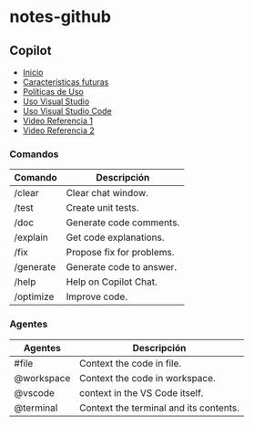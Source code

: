 # notes-github

## Copilot

- [Inicio](https://docs.github.com/en/copilot/quickstart)
- [Características futuras](https://githubnext.com/)
- [Políticas de Uso](https://resources.github.com/copilot-trust-center/)
- [Uso Visual Studio](https://learn.microsoft.com/en-us/visualstudio/ide/copilot-chat-context?view=vs-2022)
- [Uso Visual Studio Code](https://code.visualstudio.com/docs/editor/github-copilot)
- [Video Referencia 1](https://www.youtube.com/watch?v=aN9srN3huG0)
- [Video Referencia 2](https://www.youtube.com/watch?v=jsHAyBmFZlo)

### Comandos

| Comando   | Descripción               |
| --------- | ------------------------- |
| /clear    | Clear chat window.        |
| /test     | Create unit tests.        |
| /doc      | Generate code comments.   |
| /explain  | Get code explanations.    |
| /fix      | Propose fix for problems. |
| /generate | Generate code to answer.  |
| /help     | Help on Copilot Chat.     |
| /optimize | Improve code.             |

### Agentes

| Agentes    | Descripción                            |
| ---------- | -------------------------------------- |
| #file      | Context the code in file.              |
| @workspace | Context the code in workspace.         |
| @vscode    | context in the VS Code itself.         |
| @terminal  | Context the terminal and its contents. |
